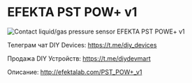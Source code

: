 # EFEKTA PST POW+ v1

![Contact liquid/gas pressure sensor EFEKTA PST POWE+ v1](https://raw.githubusercontent.com/smartboxchannel/EFEKTA-PST-POW-PLUS-v1/refs/heads/main/Images/EFEKTA_PST_POW%2B_V1_LR.png) 

Телеграм чат DIY Devices: https://t.me/diy_devices

Продажа DIY Устройств: https://t.me/diydevmart

Описание: http://efektalab.com/PST_POW+_v1
